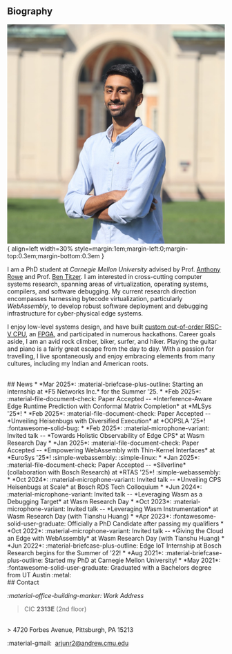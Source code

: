 
## Biography
![title](assets/home/Headshot_Portrait.jpg){ align=left width=30% style=margin:1em;margin-left:0;margin-top:0.3em;margin-bottom:0.3em }

I am a PhD student at *Carnegie Mellon University* advised by Prof. [Anthony Rowe](https://users.ece.cmu.edu/~agr/) and Prof. [Ben Titzer](https://s3d.cmu.edu/people/core-faculty/titzer-ben.html).
I am interested in cross-cutting computer systems research, spanning areas of virtualization, operating systems, compilers, and software debugging.
My current research direction encompasses harnessing bytecode virtualization, particularly *WebAssembly*, to develop robust software deployment and debugging infrastructure for cyber-physical edge systems.

I enjoy low-level systems design, and have built  [custom out-of-order RISC-V CPU](projects.md/#extending-the-risc-v-isa), 
an [FPGA](projects.md/#xc2064-fpga-design), and participated in numerous hackathons.
Career goals aside, I am an avid rock climber, biker, surfer, and hiker. 
Playing the guitar and piano is a fairly great escape from the day to day.
With a passion for travelling, I live spontaneously and enjoy embracing elements from many cultures, including my Indian and American roots.

<!---
A notably exciting one was a fully-functional in-house out-of-order RISC-V core with custom perfomance-enhancing extensions to 
the ISA. A more detailed list of my personal projects can be found [here](projects.md)
--->


<br/>
## News
* *Mar 2025*: :material-briefcase-plus-outline: Starting an internship at *F5 Networks Inc.* for the Summer '25.
* *Feb 2025*: :material-file-document-check: Paper Accepted -- *Interference-Aware Edge Runtime Prediction with Conformal Matrix Completion* at *MLSys '25*! 
* *Feb 2025*: :material-file-document-check: Paper Accepted -- *Unveiling Heisenbugs with Diversified Execution* at *OOPSLA '25*! :fontawesome-solid-bug:
* *Feb 2025*: :material-microphone-variant: Invited talk -- *Towards Holistic Observability of Edge CPS* at Wasm Research Day
* *Jan 2025*: :material-file-document-check: Paper Accepted -- *Empowering WebAssembly with Thin-Kernel Interfaces* at *EuroSys '25*! :simple-webassembly: :simple-linux:
* *Jan 2025*: :material-file-document-check: Paper Accepted -- *Silverline* (collaboration with Bosch Research) at *RTAS '25*! :simple-webassembly:
* *Oct 2024*: :material-microphone-variant: Invited talk -- *Unveiling CPS Heisenbugs at Scale* at Bosch RDS Tech Colloquium
* *Jun 2024*: :material-microphone-variant: Invited talk -- *Leveraging Wasm as a Debugging Target* at Wasm Research Day
* *Oct 2023*: :material-microphone-variant: Invited talk -- *Leveraging Wasm Instrumentation* at Wasm Research Day (with Tianshu Huang)
* *Apr 2023*: :fontawesome-solid-user-graduate: Officially a PhD Candidate after passing my qualifiers
* *Oct 2022*: :material-microphone-variant: Invited talk -- *Giving the Cloud an Edge with WebAssembly* at Wasm Research Day (with Tianshu Huang)
* *Jun 2022*: :material-briefcase-plus-outline: Edge IoT Internship at Bosch Research begins for the Summer of '22!
* *Aug 2021*: :material-briefcase-plus-outline: Started my PhD at Carnegie Mellon University!
* *May 2021*: :fontawesome-solid-user-graduate: Graduated with a Bachelors degree from UT Austin :metal: 

<br/>
## Contact

*:material-office-building-marker: Work Address* 
> CIC **2313E** (2nd floor)
<br/>
> 4720 Forbes Avenue, Pittsburgh, PA 15213

:material-gmail:&nbsp; [arjunr2@andrew.cmu.edu](mailto:arjunr2@andrew.cmu.edu)


<br/>
